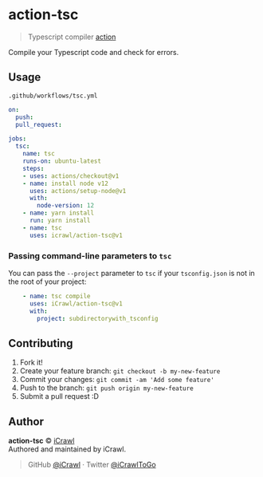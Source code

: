 # action-tsc
> Typescript compiler [action](https://github.com/features/actions)

Compile your Typescript code and check for errors.

## Usage

`.github/workflows/tsc.yml`
```yml
on:
  push:
  pull_request:

jobs:
  tsc:
    name: tsc
    runs-on: ubuntu-latest
    steps:
    - uses: actions/checkout@v1
    - name: install node v12
      uses: actions/setup-node@v1
      with:
        node-version: 12
    - name: yarn install
      run: yarn install
    - name: tsc
      uses: icrawl/action-tsc@v1
```

### Passing command-line parameters to `tsc`

You can pass the `--project` parameter to `tsc` if your `tsconfig.json` is not in the root of your project:

```yml
    - name: tsc compile
      uses: iCrawl/action-tsc@v1
      with:
        project: subdirectorywith_tsconfig
```

## Contributing

1. Fork it!
2. Create your feature branch: `git checkout -b my-new-feature`
3. Commit your changes: `git commit -am 'Add some feature'`
4. Push to the branch: `git push origin my-new-feature`
5. Submit a pull request :D

## Author

**action-tsc** © [iCrawl](https://github.com/iCrawl)  
Authored and maintained by iCrawl.

> GitHub [@iCrawl](https://github.com/iCrawl) · Twitter [@iCrawlToGo](https://twitter.com/iCrawlToGo)
